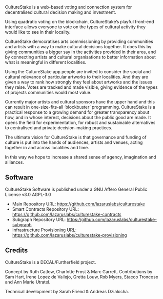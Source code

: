 CultureStake is a web-based voting and connection system for decentralised cultural decision making and investment.

Using quadratic voting on the blockchain, CultureStake’s playful front-end interface allows everyone to vote on the types of cultural activity they would like to see in their locality.

CultureStake democratises arts commissioning by providing communities and artists with a way to make cultural decisions together. It does this by giving communities a bigger say in the activities provided in their area, and by connecting artists and cultural organisations to better information about what is meaningful in different localities.

Using the CultureStake app people are invited to consider the social and cultural relevance of particular artworks to their localities. And they are given a way to rank how strongly they feel about artworks and the issues they raise. Votes are tracked and made visible, giving evidence of the types of projects communities would most value.

Currently major artists and cultural sponsors have the upper hand and this can result in one-size-fits-all ‘blockbuster’ programming. CultureStake is a practical response to a growing demand for greater transparency about how, and in whose interest, decisions about the public good are made. It opens the field for experimentation, for robust and sustainable alternatives to centralised and private decision-making practices.

The ultimate vision for CultureStake is that governance and funding of culture is put into the hands of audiences, artists and venues, acting together in and across localities and time.

In this way we hope to increase a shared sense of agency, imagination and alliances.

## Software

CultureStake Software is published under a GNU Affero General Public License v3.0 AGPL-3.0

* Main Repository URL: https://github.com/lazaruslabs/culturestake
* Smart Contracts Repository URL: https://github.com/lazaruslabs/culturestake-contracts
* Subgraph Repository URL: https://github.com/lazaruslabs/culturestake-subgraph
* Infrastructure Provisioning URL: https://github.com/lazaruslabs/culturestake-provisioning

## Credits

CultureStake is a DECAL/Furtherfield project.

Concept by Ruth Catlow, Charlotte Frost & Marc Garrett. Contributions by Sam Hart, Irene Lopez de Vallejo, Gretta Louw, Rob Myers, Stacco Troncoso and Ann Marie Utratel.

Technical development by Sarah Friend & Andreas Dzialocha.
